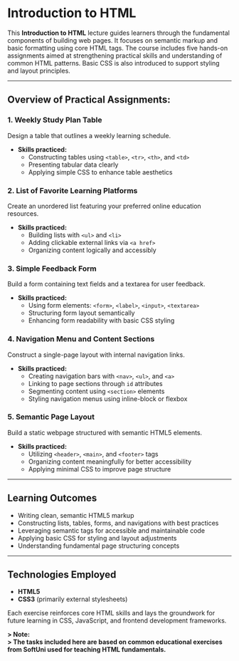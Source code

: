 # Introduction to HTML

This **Introduction to HTML** lecture guides learners through the fundamental components of building web pages. It focuses on semantic markup and basic formatting using core HTML tags. The course includes five hands-on assignments aimed at strengthening practical skills and understanding of common HTML patterns. Basic CSS is also introduced to support styling and layout principles.


---

## Overview of Practical Assignments:

### 1. Weekly Study Plan Table

Design a table that outlines a weekly learning schedule.  
- **Skills practiced:**  
  - Constructing tables using `<table>`, `<tr>`, `<th>`, and `<td>`  
  - Presenting tabular data clearly  
  - Applying simple CSS to enhance table aesthetics

### 2. List of Favorite Learning Platforms

Create an unordered list featuring your preferred online education resources.  
- **Skills practiced:**  
  - Building lists with `<ul>` and `<li>`  
  - Adding clickable external links via `<a href>`  
  - Organizing content logically and accessibly

### 3. Simple Feedback Form

Build a form containing text fields and a textarea for user feedback.  
- **Skills practiced:**  
  - Using form elements: `<form>`, `<label>`, `<input>`, `<textarea>`  
  - Structuring form layout semantically  
  - Enhancing form readability with basic CSS styling

### 4. Navigation Menu and Content Sections

Construct a single-page layout with internal navigation links.  
- **Skills practiced:**  
  - Creating navigation bars with `<nav>`, `<ul>`, and `<a>`  
  - Linking to page sections through `id` attributes  
  - Segmenting content using `<section>` elements  
  - Styling navigation menus using inline-block or flexbox

### 5. Semantic Page Layout

Build a static webpage structured with semantic HTML5 elements.  
- **Skills practiced:**  
  - Utilizing `<header>`, `<main>`, and `<footer>` tags  
  - Organizing content meaningfully for better accessibility  
  - Applying minimal CSS to improve page structure

---

## Learning Outcomes

- Writing clean, semantic HTML5 markup  
- Constructing lists, tables, forms, and navigations with best practices  
- Leveraging semantic tags for accessible and maintainable code  
- Applying basic CSS for styling and layout adjustments  
- Understanding fundamental page structuring concepts

---

## Technologies Employed

- **HTML5**  
- **CSS3** (primarily external stylesheets)

Each exercise reinforces core HTML skills and lays the groundwork for future learning in CSS, JavaScript, and frontend development frameworks.

**> Note:**  
**> The tasks included here are based on common educational exercises from SoftUni used for teaching HTML fundamentals.**
